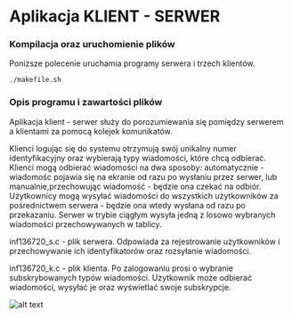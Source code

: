 # Aplikacja KLIENT - SERWER

### Kompilacja oraz uruchomienie plików

Poniższe polecenie uruchamia programy serwera i trzech klientów.

```
./makefile.sh
```

### Opis programu i zawartości plików

Aplikacja klient - serwer służy do porozumiewania się pomiędzy serwerem a klientami za pomocą kolejek komunikatów.

Klienci logując się do systemu otrzymują swój unikalny numer identyfikacyjny oraz wybierają typy wiadomości, które chcą odbierać. Klienci mogą odbierać wiadomości na dwa sposoby: automatycznie - wiadomośc pojawia się na ekranie od razu po wysłaniu przez serwer, lub manualnie,przechowując wiadomość - będzie ona czekać na odbiór. Użytkownicy mogą wysyłać wiadomości do wszystkich użytkowników za pośrednictwem serwera - będzie ona wtedy wysłana od razu po przekazaniu. Serwer w trybie ciągłym wysyła jedną z losowo wybranych wiadomości przechowywanych w tablicy.

inf136720_s.c - plik serwera. Odpowiada za rejestrowanie użytkowników i przechowywanie ich identyfikatorów oraz rozsyłanie wiadomości.

inf136720_k.c - plik klienta. Po zalogowaniu prosi o wybranie subskrybowanych typów wiadomości. Użytkownik może odbierać wiadomości, wysyłać je oraz wyświetlać swoje subskrypcje.

![alt text](https://raw.githubusercontent.com/wjankowska/screenshots/master/c.png)
